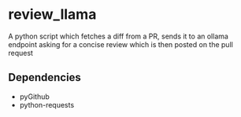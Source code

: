 # review_llama
A python script which fetches a diff from a PR, sends it to an ollama endpoint asking for a concise review which is then posted on the pull request

## Dependencies

- pyGithub
- python-requests